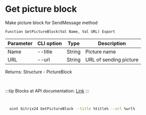 ﻿---
sidebar_position: 8
---

# Get picture block
 Make picture block for SendMessage method



`Function GetPictureBlock(Val Name, Val URL) Export`

  | Parameter | CLI option | Type | Description |
  |-|-|-|-|
  | Name | --title | String | Picture name |
  | URL | --url | String | URL of sending picture |

  
  Returns:  Structure - PictureBlock

<br/>

:::tip
Blocks at API documentation: [Link](https://dev.1c-bitrix.ru/learning/course/?COURSE_ID=93&CHAPTER_ID=07867)
:::
<br/>


```bsl title="Code example"

```



```sh title="CLI command example"
    
  oint bitrix24 GetPictureBlock --title %title% --url %url%

```

```json title="Result"

```
